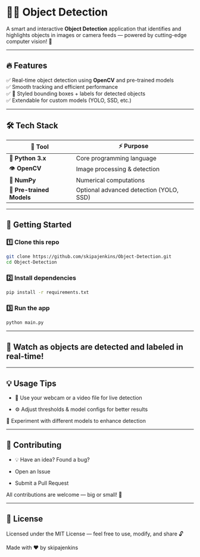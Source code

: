 # 🧠✨ Object Detection  

A smart and interactive **Object Detection** application that identifies and highlights objects in images or camera feeds — powered by cutting-edge computer vision! 🚀  

---

## 🔥 Features  
✅ Real-time object detection using **OpenCV** and pre-trained models  
✅ Smooth tracking and efficient performance  
✅ 🎨 Styled bounding boxes + labels for detected objects  
✅ Extendable for custom models (YOLO, SSD, etc.)  

---

## 🛠️ Tech Stack  

| 🧩 Tool            | ⚡ Purpose                            |
|--------------------|---------------------------------------|
| 🐍 **Python 3.x**  | Core programming language             |
| 👁️ **OpenCV**      | Image processing & detection          |
| 🔢 **NumPy**       | Numerical computations                |
| 🤖 **Pre-trained Models** | Optional advanced detection (YOLO, SSD) |

---

## 🚀 Getting Started  

### 1️⃣ Clone this repo
```bash
git clone https://github.com/skipajenkins/Object-Detection.git
cd Object-Detection
```
### 2️⃣ Install dependencies
```bash
pip install -r requirements.txt
```
### 3️⃣ Run the app
```bash
python main.py
```

---

## 🎉 Watch as objects are detected and labeled in real-time!

---

## 💡 Usage Tips
- 🎥 Use your webcam or a video file for live detection

- ⚙️ Adjust thresholds & model configs for better results

🧪 Experiment with different models to enhance detection

---

## 🤝 Contributing
- 💡 Have an idea? Found a bug?

- Open an Issue

- Submit a Pull Request

All contributions are welcome — big or small! 🫶

---

## 📜 License
Licensed under the MIT License — feel free to use, modify, and share 🔓

Made with ❤️ by skipajenkins
